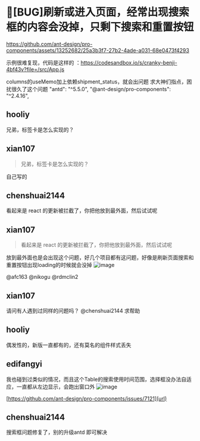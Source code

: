 # 🐛[BUG]刷新或进入页面，经常出现搜索框的内容会没掉，只剩下搜索和重置按钮

https://github.com/ant-design/pro-components/assets/13252682/25a3b3f7-27b2-4ade-a031-68e0473f4293

示例很难复现，代码是这样的
：https://codesandbox.io/s/cranky-benji-4bf43v?file=/src/App.js

columns的useMemo加上依赖shipment_status，就会出问题
求大神们指点，困扰很久了这个问题
"antd": "^5.5.0",
"@ant-design/pro-components": "^2.4.16",

## hooliy

兄弟，标签卡是怎么实现的？

## xian107

> 兄弟，标签卡是怎么实现的？

自己写的

## chenshuai2144

看起来是 react 的更新被拦截了，你把他放到最外面，然后试试呢

## xian107

> 看起来是 react 的更新被拦截了，你把他放到最外面，然后试试呢

放到最外面也是会出现这个问题，好几个项目都有这问题，好像是刷新页面搜索和重置按钮出现loading的时候就会没掉
![image](https://github.com/ant-design/pro-components/assets/13252682/a8551412-309d-4194-939a-39d230e4acb5)

@afc163
@nikogu
@rdmclin2

## xian107

请问有人遇到过同样的问题吗？
@chenshuai2144 求帮助

## hooliy

偶发性的，新版一直都有的，还有莫名的组件样式丢失

## edifangyi

我也碰到过类似的情况，而且这个Table的搜索使用时间范围，选择框没办法自适应，一直都从左边显示，会跑出窗口外
![image](https://github.com/ant-design/pro-components/assets/12421552/58b815ba-43b7-441d-b90a-8a640efc7da0)

[https://github.com/ant-design/pro-components/issues/7121](url)

## chenshuai2144

搜索框问题修复了，别的升级antd 即可解决
